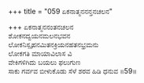 +++
title = "059 ಏಕನಾತ್ಮನನನ್ತನಚಲನ"

+++
ಏಕನಾತ್ಮನನಂತನಚಲನ  
ಶೋಕನದ್ವಯನಮಲನಭವನ  
ಲೋಕನಿಸ್ಪೃಹನಮಿತನಕ್ರಿಯನಹತನಭ್ರಮನು  
ಲೋಕಗತಿ ಮಾಯಾವಿಲಾಸ ವಿ  
ವೇಕಿಗಳಿಗಿದು ಬಯಲು ಫಲುಗುಣ  
ಸಾಕು ಗರ್ವವ ಬೀಳುಕೊಡು ಸೆಳೆ ಶರವ ಹಿಡಿ ಧನುವ      ॥59॥